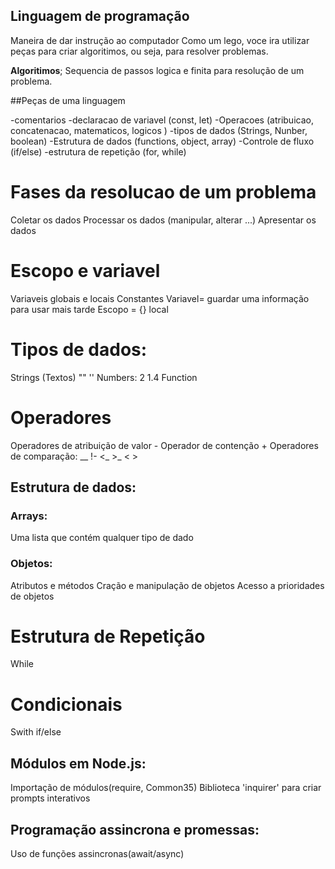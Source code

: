 ## Linguagem de programação

Maneira de dar instrução ao computador
Como um lego, voce ira utilizar peças para criar algoritimos, ou seja, para resolver problemas.

**Algoritimos**; Sequencia de passos logica e finita para resolução de um problema.

##Peças de uma linguagem 

-comentarios
-declaracao de variavel (const, let)
-Operacoes (atribuicao, concatenacao, matematicos, logicos )
-tipos de dados (Strings, Nunber, boolean)
-Estrutura de dados (functions, object, array)
-Controle de fluxo (if/else)
-estrutura de repetição (for, while)
# Fases da resolucao de um problema

Coletar os dados
Processar os dados (manipular, alterar ...)
Apresentar os dados

# Escopo e variavel

Variaveis globais e locais
Constantes 
Variavel= guardar uma informação para usar mais tarde 
Escopo = {} local

# Tipos de dados:

Strings (Textos) "" '' 
Numbers: 2 1.4
Function

# Operadores 

Operadores de atribuição de valor -
Operador de contenção +
Operadores de comparação: __ !-  <_ >_ < >

## Estrutura de dados:

### Arrays:

Uma lista que contém qualquer tipo de dado

### Objetos:

Atributos e métodos
Cração e manipulação de objetos
Acesso a prioridades de objetos

# Estrutura de Repetição 
While

# Condicionais
Swith
if/else

## Módulos em Node.js:

Importação de módulos(require, Common35)
Biblioteca 'inquirer' para criar prompts interativos

## Programação assincrona e promessas:

Uso de funções assincronas(await/async)




